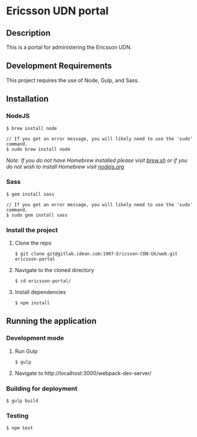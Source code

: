 # Ericsson UDN portal


## Description

This is a portal for administering the Ericsson UDN.

## Development Requirements
This project requires the use of Node, Gulp, and Sass.

## Installation

### NodeJS
```shell
$ brew install node

// If you get an error message, you will likely need to use the 'sudo' command.
$ sudo brew install node
```
*Note: If you do not have Homebrew installed please visit [brew.sh](http://brew.sh/) or if you do not wish to install Homebrew visit [nodejs.org](http://nodejs.org)*

### Sass

``` shell
$ gem install sass

// If you get an error message, you will likely need to use the 'sudo' command.
$ sudo gem install sass
```

### Install the project

1. Clone the repo
   ``` shell
   $ git clone git@gitlab.idean.com:1907-Ericsson-CDN-UX/web.git ericsson-portal
   ```

2. Navigate to the cloned directory
   ``` shell
   $ cd ericsson-portal/
   ```

3. Install dependencies
   ``` shell
   $ npm install
   ```

## Running the application

### Development mode

1. Run Gulp
   ``` shell
   $ gulp
   ```

2. Navigate to http://localhost:3000/webpack-dev-server/

### Building for deployment

```shell
$ gulp build
```

### Testing
```shell
$ npm test
```
